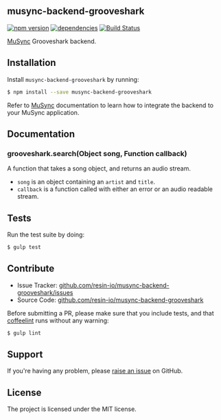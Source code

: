 musync-backend-grooveshark
--------------------------

[![npm version](https://badge.fury.io/js/musync-backend-grooveshark.svg)](http://badge.fury.io/js/musync-backend-grooveshark)
[![dependencies](https://david-dm.org/resin-io/musync-backend-grooveshark.png)](https://david-dm.org/resin-io/musync-backend-grooveshark.png)
[![Build Status](https://travis-ci.org/resin-io/musync-backend-grooveshark.svg?branch=master)](https://travis-ci.org/resin-io/musync-backend-grooveshark)

[MuSync](https://github.com/resin-io/musync) Grooveshark backend.

Installation
------------

Install `musync-backend-grooveshark` by running:

```sh
$ npm install --save musync-backend-grooveshark
```

Refer to [MuSync](https://github.com/resin-io/musync) documentation to learn how to integrate the backend to your MuSync application.

Documentation
-------------

### grooveshark.search(Object song, Function callback)

A function that takes a song object, and returns an audio stream.

- `song` is an object containing an `artist` and `title`.
- `callback` is a function called with either an error or an audio readable stream.

Tests
-----

Run the test suite by doing:

```sh
$ gulp test
```

Contribute
----------

- Issue Tracker: [github.com/resin-io/musync-backend-grooveshark/issues](https://github.com/resin-io/musync-backend-grooveshark/issues)
- Source Code: [github.com/resin-io/musync-backend-grooveshark](https://github.com/resin-io/musync-backend-grooveshark)

Before submitting a PR, please make sure that you include tests, and that [coffeelint](http://www.coffeelint.org/) runs without any warning:

```sh
$ gulp lint
```

Support
-------

If you're having any problem, please [raise an issue](https://github.com/resin-io/musync-backend-grooveshark/issues/new) on GitHub.

License
-------

The project is licensed under the MIT license.
